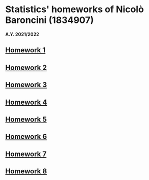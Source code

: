 # Statistics' homeworks of Nicolò Baroncini (1834907)
**A.Y. 2021/2022**

## [Homework 1](https://bynickes.github.io/StatisticsHomeworks/homework1)
## [Homework 2](https://bynickes.github.io/StatisticsHomeworks/homework2)
## [Homework 3](https://bynickes.github.io/StatisticsHomeworks/homework3)
## [Homework 4](https://bynickes.github.io/StatisticsHomeworks/homework4)
## [Homework 5](https://bynickes.github.io/StatisticsHomeworks/homework5)
## [Homework 6](https://bynickes.github.io/StatisticsHomeworks/homework6)
## [Homework 7](https://bynickes.github.io/StatisticsHomeworks/homework7)
## [Homework 8](https://bynickes.github.io/StatisticsHomeworks/homework8)
